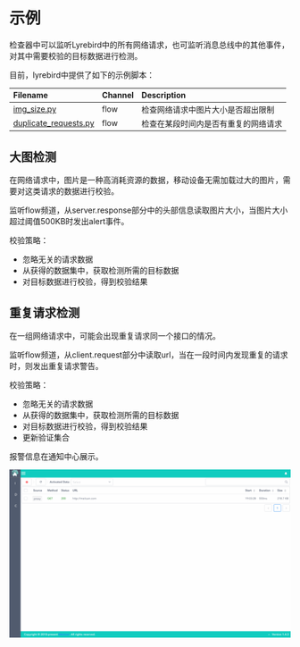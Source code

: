 # 示例

检查器中可以监听Lyrebird中的所有网络请求，也可监听消息总线中的其他事件，对其中需要校验的目标数据进行检测。

目前，lyrebird中提供了如下的示例脚本：

| Filename | Channel | Description |
| :------- | :------ | :---------- |
| [img_size.py](https://github.com/Meituan-Dianping/lyrebird/tree/master/lyrebird/examples/checkers/img_size.py) | flow | 检查网络请求中图片大小是否超出限制 |
| [duplicate_requests.py](https://github.com/Meituan-Dianping/lyrebird/tree/master/lyrebird/examples/checkers/duplicate_requests.py) | flow | 检查在某段时间内是否有重复的网络请求 |

## 大图检测

在网络请求中，图片是一种高消耗资源的数据，移动设备无需加载过大的图片，需要对这类请求的数据进行校验。

监听flow频道，从server.response部分中的头部信息读取图片大小，当图片大小超过阈值500KB时发出alert事件。

校验策略：

*  忽略无关的请求数据
*  从获得的数据集中，获取检测所需的目标数据
*  对目标数据进行校验，得到校验结果

## 重复请求检测

在一组网络请求中，可能会出现重复请求同一个接口的情况。

监听flow频道，从client.request部分中读取url，当在一段时间内发现重复的请求时，则发出重复请求警告。

校验策略：
*  忽略无关的请求数据
*  从获得的数据集中，获取检测所需的目标数据
*  对目标数据进行校验，得到校验结果
*  更新验证集合

报警信息在通知中心展示。

![](../img/checker-b.gif)
